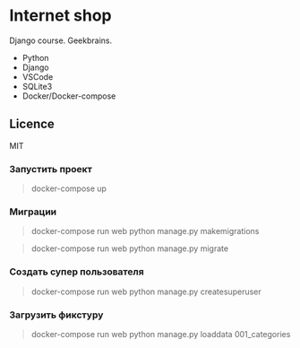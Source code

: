 # Internet shop

Django course. Geekbrains.

* Python
* Django
* VSCode
* SQLite3
* Docker/Docker-compose

## Licence

MIT

### Запустить проект
> docker-compose up

### Миграции
> docker-compose run web python manage.py makemigrations

> docker-compose run web python manage.py migrate

### Создать супер пользователя
> docker-compose run web python manage.py createsuperuser

### Загрузить фикстуру
> docker-compose run web python manage.py loaddata 001_categories